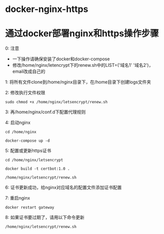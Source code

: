 # docker-nginx-https
# 通过docker部署nginx和https操作步骤

0: 注意
* 一下操作请确保安装了docker和docker-compose
* 修改/home/nginx/letencrypt下的renew.sh中的LIST=('域名1' '域名2')，email改成自己的

1: 将所有文件clone到/home/nginx目录下，在/home目录下创建logs文件夹

2: 修改执行文件权限
```shell
sudo chmod +x /home/nginx/letsencrypt/renew.sh
```

3: 再/home/nginx/conf.d下配置代理规则

4: 启动nginx
```
cd /home/nginx
```
```
docker-compose up -d
```

5: 配置或更新https证书
```
cd /home/nginx/letsencrypt
```
```
docker build -t certbot:1.0 .
```
```
/home/nginx/letsencrypt/renew.sh
```


6: 证书更新成功，给nginx对应域名的配置文件添加证书配置

7: 重启nginx
```
docker restart gateway
```



8: 如果证书要过期了，请用以下命令更新
```
/home/nginx/letsencrypt/renew.sh
```
